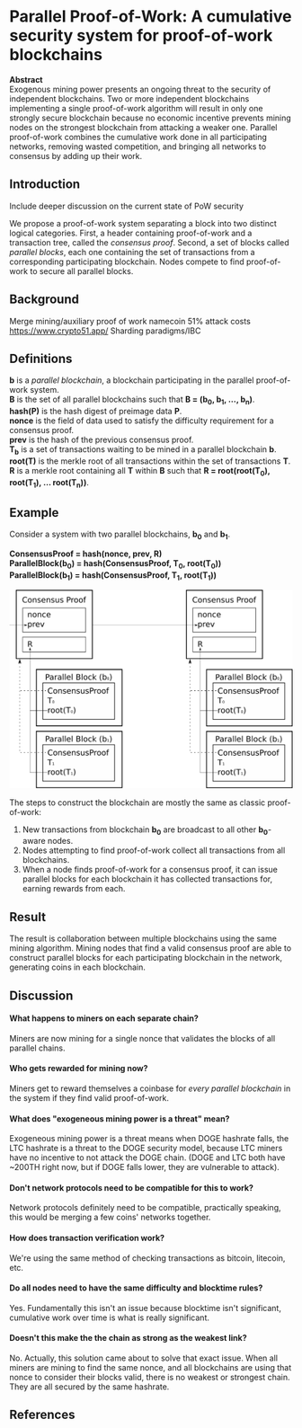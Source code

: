 # Parallel Proof-of-Work: A cumulative security system for proof-of-work blockchains


**Abstract**  
Exogenous mining power presents an ongoing threat to the security of independent blockchains. Two or more independent blockchains implementing a single proof-of-work algorithm will result in only one strongly secure blockchain because no economic incentive prevents mining nodes on the strongest blockchain from attacking a weaker one. Parallel proof-of-work combines the cumulative work done in all participating networks, removing wasted competition, and bringing all networks to consensus by adding up their work.  

## Introduction
Include deeper discussion on the current state of PoW security

We propose a proof-of-work system separating a block into two distinct logical categories.  First, a header containing proof-of-work and a transaction tree, called the _consensus proof_. Second, a set of blocks called _parallel blocks_, each one containing the set of transactions from a corresponding participating blockchain.  Nodes compete to find proof-of-work to secure all parallel blocks.

## Background
Merge mining/auxiliary proof of work namecoin
51% attack costs https://www.crypto51.app/ 
Sharding paradigms/IBC

## Definitions
**b** is a _parallel blockchain_, a blockchain participating in the parallel proof-of-work system.  
**B** is the set of all parallel blockchains such that **B = (b<sub>0</sub>, b<sub>1</sub>, …, b<sub>n</sub>)**.  
**hash(P)** is the hash digest of preimage data **P**.  
**nonce** is the field of data used to satisfy the difficulty requirement for a consensus proof.  
**prev** is the hash of the previous consensus proof.  
**T<sub>b</sub>** is a set of transactions waiting to be mined in a parallel blockchain **b**.  
**root(T)** is the merkle root of all transactions within the set of transactions **T**.  
**R** is a merkle root containing all **T** within **B** such that **R = root(root(T<sub>0</sub>), root(T<sub>1</sub>), … root(T<sub>n</sub>))**.  

## Example
Consider a system with two parallel blockchains, **b<sub>0</sub>** and **b<sub>1</sub>**.

**ConsensusProof = hash(nonce, prev, R)**  
**ParallelBlock(b<sub>0</sub>) = hash(ConsensusProof, T<sub>0</sub>, root(T<sub>0</sub>))**  
**ParallelBlock(b<sub>1</sub>) = hash(ConsensusProof, T<sub>1</sub>, root(T<sub>1</sub>))**  

![ppow](ppow1024-b.png "ppow")

The steps to construct the blockchain are mostly the same as classic proof-of-work:

1. New transactions from blockchain **b<sub>0</sub>** are broadcast to all other **b<sub>0</sub>**-aware nodes. 
2. Nodes attempting to find proof-of-work collect all transactions from all blockchains. 
3. When a node finds proof-of-work for a consensus proof, it can issue parallel blocks for each blockchain it has collected transactions for, earning rewards from each.

## Result
The result is collaboration between multiple blockchains using the same mining algorithm.  Mining nodes that find a valid consensus proof are able to construct parallel blocks for each participating blockchain in the network, generating coins in each blockchain. 

## Discussion

#### What happens to miners on each separate chain?
Miners are now mining for a single nonce that validates the blocks of all parallel chains.

#### Who gets rewarded for mining now?
Miners get to reward themselves a coinbase for _every parallel blockchain_ in the system if they find valid proof-of-work.

#### What does "exogeneous mining power is a threat" mean?
Exogeneous mining power is a threat means when DOGE hashrate falls, the LTC hashrate is a threat to the DOGE security model, because LTC miners have no incentive to not attack the DOGE chain. (DOGE and LTC both have ~200TH right now, but if DOGE falls lower, they are vulnerable to attack).

#### Don't network protocols need to be compatible for this to work?
Network protocols definitely need to be compatible, practically speaking, this would be merging a few coins' networks together.

#### How does transaction verification work?
We're using the same method of checking transactions as bitcoin, litecoin, etc.

#### Do all nodes need to have the same difficulty and blocktime rules?
Yes. Fundamentally this isn't an issue because blocktime isn't significant, cumulative work over time is what is really significant.

#### Doesn't this make the the chain as strong as the weakest link?
No. Actually, this solution came about to solve that exact issue. When all miners are mining to find the same nonce, and all blockchains are using that nonce to consider their blocks valid, there is no weakest or strongest chain. They are all secured by the same hashrate.

## References
